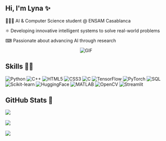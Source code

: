 ## Hi, I'm Lyna ​✨
👩🏻‍💻 AI & Computer Science student @ ENSAM Casablanca </p>
⚛︎ Developing innovative intelligent systems to solve real-world problems</p>
⌨ Passionate about advancing AI through research</p>

<p align="center">
    <img alt="GIF" src="https://media4.giphy.com/media/11KzOet1ElBDz2/giphy.gif" />
</p>

## Skills 👩‍💻
![Python](https://img.shields.io/badge/python-3670A0?style=for-the-badge&logo=python&logoColor=ffdd54) ![C++](https://img.shields.io/badge/c++-%2300599C.svg?style=for-the-badge&logo=c%2B%2B&logoColor=white) ![HTML5](https://img.shields.io/badge/html5-%23E34F26.svg?style=for-the-badge&logo=html5&logoColor=white) ![CSS3](https://img.shields.io/badge/css3-%231572B6.svg?style=for-the-badge&logo=css3&logoColor=white) ![C](https://img.shields.io/badge/c-%2300599C.svg?style=for-the-badge&logo=c&logoColor=white) ![TensorFlow](https://img.shields.io/badge/tensorflow-%23FF6F00.svg?style=for-the-badge&logo=tensorflow&logoColor=white) ![PyTorch](https://img.shields.io/badge/pytorch-%23EE4C2C.svg?style=for-the-badge&logo=pytorch&logoColor=white) ![SQL](https://img.shields.io/badge/sql-%23007ACC.svg?style=for-the-badge&logo=mysql&logoColor=white) ![Scikit-learn](https://img.shields.io/badge/scikit--learn-%23F7931E.svg?style=for-the-badge&logo=scikit-learn&logoColor=white) ![HuggingFace](https://img.shields.io/badge/HuggingFace-FF6C37.svg?style=for-the-badge&logo=huggingface&logoColor=white) ![MATLAB](https://img.shields.io/badge/matlab-%23007ACC.svg?style=for-the-badge&logo=matlab&logoColor=white) ![OpenCV](https://img.shields.io/badge/opencv-%2300789B.svg?style=for-the-badge&logo=opencv&logoColor=white) ![Streamlit](https://img.shields.io/badge/streamlit-%23FF4B4B.svg?style=for-the-badge&logo=streamlit&logoColor=white)

## GitHub Stats 🌱​
![](https://github-readme-stats.vercel.app/api/top-langs/?username=Lynsoo&theme=transparent&hide_border=false&include_all_commits=false&count_private=false&layout=compact)<br/>
<br/>
![](https://github-readme-stats.vercel.app/api?usernameLynsoo&theme=transparent&hide_border=false&include_all_commits=false&count_private=false)<br/>
<br/>
![](https://nirzak-streak-stats.vercel.app/?user=Lynsoo&theme=transparent&hide_border=false)<br/>



